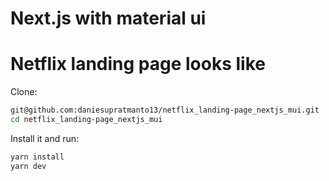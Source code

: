 # Next.js with material ui
# Netflix landing page looks like

Clone:

```sh
git@github.com:daniesupratmanto13/netflix_landing-page_nextjs_mui.git
cd netflix_landing-page_nextjs_mui
```


Install it and run:

```sh
yarn install
yarn dev
```